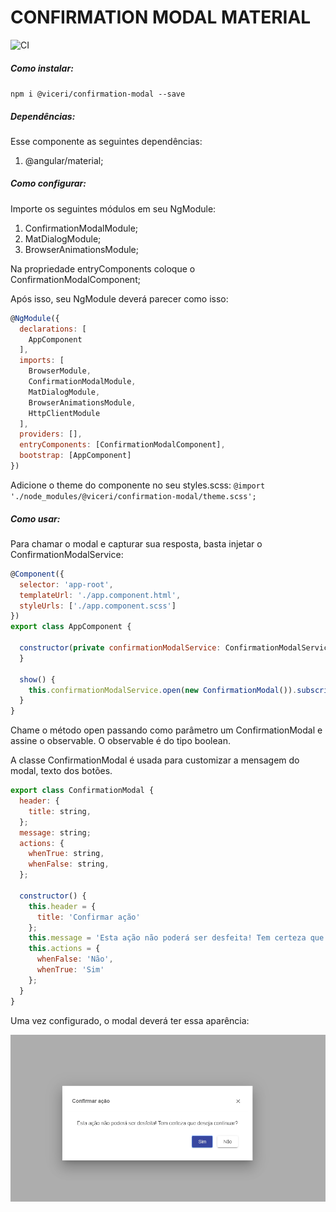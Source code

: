 # CONFIRMATION MODAL MATERIAL

![CI](https://github.com/Viceri/confirmation-modal/workflows/CI/badge.svg)

##### Como instalar:
`npm i @viceri/confirmation-modal --save`

##### Dependências:
Esse componente as seguintes dependências:
1. @angular/material;

##### Como configurar:
Importe os seguintes módulos em seu NgModule:
1. ConfirmationModalModule;
2. MatDialogModule;
3. BrowserAnimationsModule;

Na propriedade entryComponents coloque o ConfirmationModalComponent;

Após isso, seu NgModule deverá parecer como isso:
````javascript
@NgModule({
  declarations: [
    AppComponent
  ],
  imports: [
    BrowserModule,
    ConfirmationModalModule,
    MatDialogModule,
    BrowserAnimationsModule,
    HttpClientModule
  ],
  providers: [],
  entryComponents: [ConfirmationModalComponent],
  bootstrap: [AppComponent]
})
````

Adicione o theme do componente no seu styles.scss:
`@import './node_modules/@viceri/confirmation-modal/theme.scss';`

##### Como usar:
Para chamar o modal e capturar sua resposta, basta injetar o ConfirmationModalService:

```javascript
@Component({
  selector: 'app-root',
  templateUrl: './app.component.html',
  styleUrls: ['./app.component.scss']
})
export class AppComponent {

  constructor(private confirmationModalService: ConfirmationModalService) {
  }

  show() {
    this.confirmationModalService.open(new ConfirmationModal()).subscribe(console.log);
  }
}
```
Chame o método open passando como parâmetro um ConfirmationModal e assine o observable. O observable é do tipo boolean.

A classe ConfirmationModal é usada para customizar a mensagem do modal, texto dos botões.

```javascript
export class ConfirmationModal {
  header: {
    title: string,
  };
  message: string;
  actions: {
    whenTrue: string,
    whenFalse: string,
  };

  constructor() {
    this.header = {
      title: 'Confirmar ação'
    };
    this.message = 'Esta ação não poderá ser desfeita! Tem certeza que deseja continuar?';
    this.actions = {
      whenFalse: 'Não',
      whenTrue: 'Sim'
    };
  }
}
```
Uma vez configurado, o modal deverá ter essa aparência:

![Exemplo](https://raw.githubusercontent.com/Viceri/confirmation-modal/master/cbimage.jpg)

